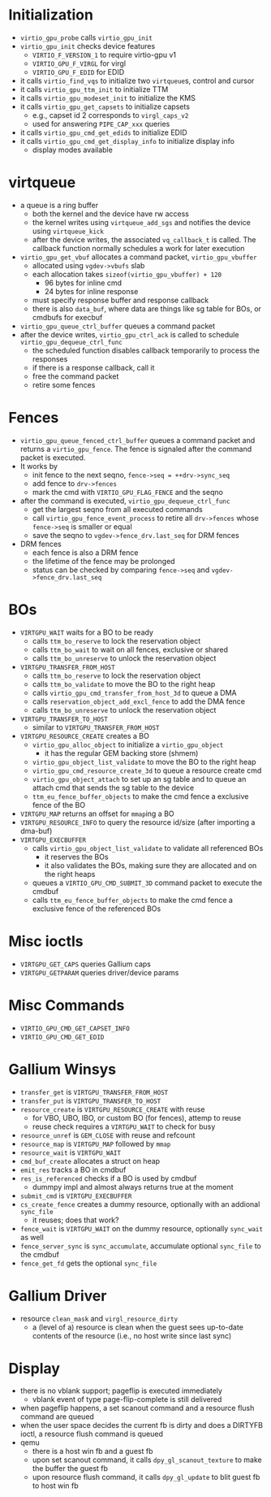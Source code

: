 # Initialization

 - `virtio_gpu_probe` calls `virtio_gpu_init`
 - `virtio_gpu_init` checks device features
   - `VIRTIO_F_VERSION_1` to require virtio-gpu v1
   - `VIRTIO_GPU_F_VIRGL` for virgl
   - `VIRTIO_GPU_F_EDID` for EDID
 - it calls `virtio_find_vqs` to initialize two `virtqueue`s, control and
   cursor
 - it calls `virtio_gpu_ttm_init` to initialize TTM
 - it calls `virtio_gpu_modeset_init` to initialize the KMS
 - it calls `virtio_gpu_get_capsets` to initialize capsets
   - e.g., capset id 2 corresponds to `virgl_caps_v2`
   - used for answering `PIPE_CAP_xxx` queries
 - it calls `virtio_gpu_cmd_get_edids` to initialize EDID
 - it calls `virtio_gpu_cmd_get_display_info` to initialize display info
   - display modes available

# virtqueue

 - a queue is a ring buffer
   - both the kernel and the device have rw access
   - the kernel writes using `virtqueue_add_sgs` and notifies the device using
     `virtqueue_kick`
   - after the device writes, the associated `vq_callback_t` is called.  The
     callback function normally schedules a work for later execution
 - `virtio_gpu_get_vbuf` allocates a command packet, `virtio_gpu_vbuffer`
   - allocated using `vgdev->vbufs` slab
   - each allocation takes `sizeof(virtio_gpu_vbuffer) + 120`
     - 96 bytes for inline cmd
     - 24 bytes for inline response
   - must specify response buffer and response callback
   - there is also `data_buf`, where data are things like sg table for BOs, or
     cmdbufs for execbuf
 - `virtio_gpu_queue_ctrl_buffer` queues a command packet
 - after the device writes, `virtio_gpu_ctrl_ack` is called to schedule
   `virtio_gpu_dequeue_ctrl_func`
   - the scheduled function disables callback temporarily to process the
     responses
   - if there is a response callback, call it
   - free the command packet
   - retire some fences

# Fences

 - `virtio_gpu_queue_fenced_ctrl_buffer` queues a command packet and returns a
   `virtio_gpu_fence`.  The fence is signaled after the command packet is
   executed.
 - It works by
   - init fence to the next seqno, `fence->seq = ++drv->sync_seq`
   - add fence to `drv->fences`
   - mark the cmd with `VIRTIO_GPU_FLAG_FENCE` and the seqno
 - after the command is executed, `virtio_gpu_dequeue_ctrl_func`
   - get the largest seqno from all executed commands
   - call `virtio_gpu_fence_event_process` to retire all `drv->fences` whose
     `fence->seq` is smaller or equal
   - save the seqno to `vgdev->fence_drv.last_seq` for DRM fences
 - DRM fences
   - each fence is also a DRM fence
   - the lifetime of the fence may be prolonged
   - status can be checked by comparing `fence->seq` and
     `vgdev->fence_drv.last_seq`

# BOs

 - `VIRTGPU_WAIT` waits for a BO to be ready
   - calls `ttm_bo_reserve` to lock the reservation object
   - calls `ttm_bo_wait` to wait on all fences, exclusive or shared
   - calls `ttm_bo_unreserve` to unlock the reservation object
 - `VIRTGPU_TRANSFER_FROM_HOST`
   - calls `ttm_bo_reserve` to lock the reservation object
   - calls `ttm_bo_validate` to move the BO to the right heap
   - calls `virtio_gpu_cmd_transfer_from_host_3d` to queue a DMA
   - calls `reservation_object_add_excl_fence` to add the DMA fence 
   - calls `ttm_bo_unreserve` to unlock the reservation object
 - `VIRTGPU_TRANSFER_TO_HOST`
   - similar to `VIRTGPU_TRANSFER_FROM_HOST`
 - `VIRTGPU_RESOURCE_CREATE` creates a BO
   - `virtio_gpu_alloc_object` to initialize a `virtio_gpu_object`
     - it has the regular GEM backing store (shmem)
   - `virtio_gpu_object_list_validate` to move the BO to the right heap
   - `virtio_gpu_cmd_resource_create_3d` to queue a resource create cmd
   - `virtio_gpu_object_attach` to set up an sg table and to queue an attach
     cmd that sends the sg table to the device
   - `ttm_eu_fence_buffer_objects` to make the cmd fence a exclusive fence of
     the BO
 - `VIRTGPU_MAP` returns an offset for `mmap`ing a BO
 - `VIRTGPU_RESOURCE_INFO` to query the resource id/size (after importing a
   dma-buf)
 - `VIRTGPU_EXECBUFFER`
   - calls `virtio_gpu_object_list_validate` to validate all referenced BOs
     - it reserves the BOs
     - it also validates the BOs, making sure they are allocated and on the
       right heaps
   - queues a `VIRTIO_GPU_CMD_SUBMIT_3D` command packet to execute the cmdbuf
   - calls `ttm_eu_fence_buffer_objects` to make the cmd fence a exclusive
     fence of the referenced BOs

# Misc ioctls

 - `VIRTGPU_GET_CAPS` queries Gallium caps
 - `VIRTGPU_GETPARAM` queries driver/device params

# Misc Commands

 - `VIRTIO_GPU_CMD_GET_CAPSET_INFO`
 - `VIRTIO_GPU_CMD_GET_EDID`

# Gallium Winsys

 - `transfer_get` is `VIRTGPU_TRANSFER_FROM_HOST`
 - `transfer_put` is `VIRTGPU_TRANSFER_TO_HOST`
 - `resource_create` is `VIRTGPU_RESOURCE_CREATE` with reuse
   - for VBO, UBO, IBO, or custom BO (for fences), attemp to reuse
   - reuse check requires a `VIRTGPU_WAIT` to check for busy
 - `resource_unref` is `GEM_CLOSE` with reuse and refcount
 - `resource_map` is `VIRTGPU_MAP` followed by `mmap`
 - `resource_wait` is `VIRTGPU_WAIT`
 - `cmd_buf_create` allocates a struct on heap
 - `emit_res` tracks a BO in cmdbuf
 - `res_is_referenced` checks if a BO is used by cmdbuf
   - dummpy impl and almost always returns true at the moment
 - `submit_cmd` is `VIRTGPU_EXECBUFFER`
 - `cs_create_fence` creates a dummy resource, optionally with an addional
   `sync_file`
   - it reuses; does that work?
 - `fence_wait` is `VIRTGPU_WAIT` on the dummy resource, optionally
   `sync_wait` as well
 - `fence_server_sync` is `sync_accumulate`, accumulate optional `sync_file`
   to the cmdbuf
 - `fence_get_fd` gets the optional `sync_file`

# Gallium Driver

 - resource `clean_mask` and `virgl_resource_dirty`
   - a (level of a) resource is clean when the guest sees up-to-date contents
     of the resource (i.e., no host write since last sync)

# Display

 - there is no vblank support; pageflip is executed immediately
   - vblank event of type page-flip-complete is still delivered
 - when pageflip happens, a set scanout command and a resource flush command
   are queued
 - when the user space decides the current fb is dirty and does a DIRTYFB
   ioctl, a resource flush command is queued
 - qemu
   - there is a host win fb and a guest fb
   - upon set scanout command, it calls `dpy_gl_scanout_texture` to make the
     buffer the guest fb
   - upon resource flush command, it calls `dpy_gl_update` to blit guest fb to
     host win fb
